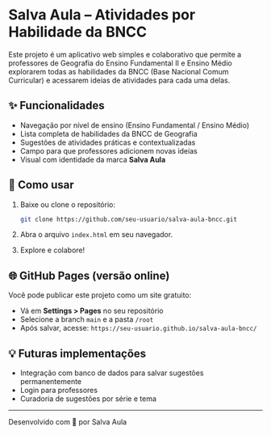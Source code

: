 # Salva Aula – Atividades por Habilidade da BNCC

Este projeto é um aplicativo web simples e colaborativo que permite a professores de Geografia do Ensino Fundamental II e Ensino Médio explorarem todas as habilidades da BNCC (Base Nacional Comum Curricular) e acessarem ideias de atividades para cada uma delas.

## ✨ Funcionalidades

- Navegação por nível de ensino (Ensino Fundamental / Ensino Médio)
- Lista completa de habilidades da BNCC de Geografia
- Sugestões de atividades práticas e contextualizadas
- Campo para que professores adicionem novas ideias
- Visual com identidade da marca **Salva Aula**

## 🚀 Como usar

1. Baixe ou clone o repositório:
   ```bash
   git clone https://github.com/seu-usuario/salva-aula-bncc.git
   ```

2. Abra o arquivo `index.html` em seu navegador.

3. Explore e colabore!

## 🌐 GitHub Pages (versão online)

Você pode publicar este projeto como um site gratuito:
- Vá em **Settings > Pages** no seu repositório
- Selecione a branch `main` e a pasta `/root`
- Após salvar, acesse: `https://seu-usuario.github.io/salva-aula-bncc/`

## 💡 Futuras implementações

- Integração com banco de dados para salvar sugestões permanentemente
- Login para professores
- Curadoria de sugestões por série e tema

---

Desenvolvido com 💜 por Salva Aula
